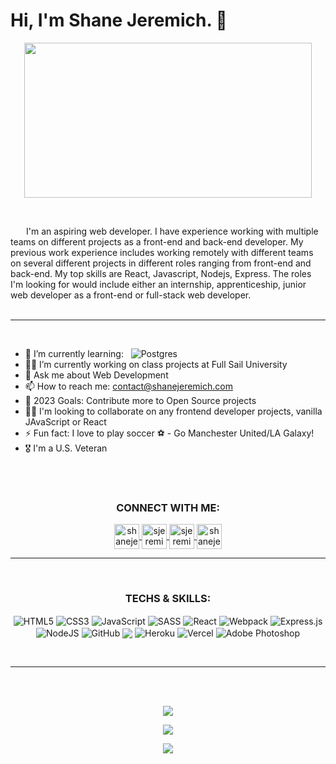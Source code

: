 # Hi, I'm Shane Jeremich. 👋

<p align="center">
  <img width="460" height="248.23" src="https://www.shanejeremich.com/static/media/sj-high-res.e8f0d363aeeddc4cd574.png">
</p>

</br>
 <p style="text-indent: 25px;">I'm an aspiring web developer. I have experience working with multiple teams on different projects as a front-end and back-end developer. My previous work experience includes working remotely with different teams on several different projects in different roles ranging from front-end and back-end. My top skills are React, Javascript, Nodejs, Express. The roles I'm looking for would include either an internship, apprenticeship, junior web developer as a front-end or full-stack web developer.</br></br>
 </p>

---

</br>


- 🧠 I’m currently learning: &nbsp; <img alt="Postgres" src ="https://img.shields.io/badge/MongoDB-%234ea94b.svg?style=flat&logo=mongodb&logoColor=white"/>
- 👩‍💻 I’m currently working on class projects at Full Sail University
- 💬 Ask me about Web Development
- 📫 How to reach me: contact@shanejeremich.com
- 🥅 2023 Goals: Contribute more to Open Source projects
- 👯‍♀️ I'm looking to collaborate on any frontend developer projects, vanilla JAvaScript or React
- ⚡ Fun fact: I love to play soccer ⚽ - Go Manchester United/LA Galaxy!
- 🎖  I'm a U.S. Veteran 

</br>
</br>

<p align="center">
  <h3 align="center">CONNECT WITH ME:</h3>
</p>

<p align="center">
  <a href="https://shanejeremich.com">
    <img align="center" alt="shanejeremich.com" width="40px" src="https://pics.freeicons.io/premium/www-icon-325945-256.png" />
  </a>
  <a href="https://youtube.com/channel/UCmDn7ZuKkjypPYKXt1r65Lw">
    <img align="center" alt="sjeremich23 | YouTube" width="40px" src="https://pics.freeicons.io/uploads/icons/png/16216358401530103330-512.png" />
  </a>
  <a href="https://twitter.com/shanejeremich">
    <img align="center" alt="sjeremich23 | Twitter" width="40px" src="https://pics.freeicons.io/uploads/icons/png/16438666591561032650-512.png" />
  </a>
  <a href="http://linkedin.com/in/shanejeremich/">
    <img align="center" alt="shanejeremich | LinkedIn" width="40px" src="https://pics.freeicons.io/uploads/icons/png/16090541531530099327-512.png" />
  </a>
</p>

 ---
</br>


<p align="center">
  <h3 align="center">TECHS & SKILLS:</h3>
</p>

<p align="center">
  <img align="center" alt="HTML5" src="https://img.shields.io/badge/html5%20-%23E34F26.svg?&style=for-the-badge&logo=html5&logoColor=white"/>
  <img align="center" alt="CSS3" src="https://img.shields.io/badge/css3%20-%231572B6.svg?&style=for-the-badge&logo=css3&logoColor=white"/>
  <img align="center" alt="JavaScript" src="https://img.shields.io/badge/javascript%20-%23323330.svg?&style=for-the-badge&logo=javascript&logoColor=%23F7DF1E"/>
  <img align="center" alt="SASS" src="https://img.shields.io/badge/SASS%20-hotpink.svg?&style=for-the-badge&logo=SASS&logoColor=white"/>
  <img align="center" alt="React" src="https://img.shields.io/badge/react%20-%2320232a.svg?&style=for-the-badge&logo=react&logoColor=%2361DAFB"/>
  <img align="center" alt="Webpack" src="https://img.shields.io/badge/webpack%20-%238DD6F9.svg?&style=for-the-badge&logo=webpack&logoColor=black" />
  <img align="center" alt="Express.js" src="https://img.shields.io/badge/express.js%20-%23404d59.svg?&style=for-the-badge"/>
  <img align="center" alt="NodeJS" src="https://img.shields.io/badge/node.js%20-%2343853D.svg?&style=for-the-badge&logo=node.js&logoColor=white"/>
  <img align="center" alt="GitHub" src="https://img.shields.io/badge/github%20-%23121011.svg?&style=for-the-badge&logo=github&logoColor=white"/>
  <img align="center" src="http://img.shields.io/badge/-VS%20Code-007ACC?style=for-the-badge&logo=visual%20studio%20code&logoColor=white">
  <img align="center" alt="Heroku" src="https://img.shields.io/badge/heroku%20-%23430098.svg?&style=for-the-badge&logo=heroku&logoColor=white"/>
  <img align="center" alt="Vercel" src="https://img.shields.io/badge/vercel%20-%23000000.svg?&style=for-the-badge&logo=vercel&logoColor=white"/>
  <img align="center" alt="Adobe Photoshop" src="https://img.shields.io/badge/adobe%20photoshop%20-%2331A8FF.svg?&style=for-the-badge&logo=adobe%20photoshop&logoColor=white"/>
</p>

</br>

---

</br></br>
<p align="center">
  <img src="https://github-readme-stats.vercel.app/api?username=sjeremich23&show_icons=true&theme=dark" />
</p>
<p align="center">
  <img src="https://github-readme-stats.vercel.app/api/top-langs/?username=sjeremich23&layout=compact&theme=dark" />
</p>
<p align="center">
  <img src="https://github-readme-stats.vercel.app/api/wakatime?username=sjeremich23&layout=compact" />
  </p>

</br></br>
                                                                                                    
[website]: https://shanejeremich.com
[youtube]: https://youtube.com/channel/UCmDn7ZuKkjypPYKXt1r65Lw
[twitter]: https://twitter.com/shanejeremich
[linkedin]: http://linkedin.com/in/shanejeremich/
